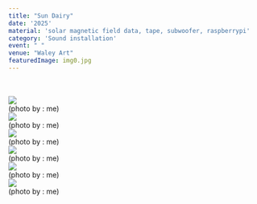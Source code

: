 ```yaml
---
title: "Sun Dairy"
date: '2025'
material: 'solar magnetic field data, tape, subwoofer, raspberrypi'
category: 'Sound installation'
event: " "
venue: "Waley Art"
featuredImage: img0.jpg
---
```

  <div class="box">
      <div class="dscrptn">
        <br>
      </div>
  </div>

  <div class="box">
      <div class="dscrptn">
        <br>
      </div>
  </div>

  <div class="box">
      <img class="subimg" src="./img1.jpg">
      <div class="photocredit">(photo by : me)</div>
  </div>
  <div class="box">
      <img class="subimg" src="./img2.jpg">
      <div class="photocredit">(photo by : me)</div>
  </div>
  <div class="box">
      <img class="subimg" src="./img3.jpg">
      <div class="photocredit">(photo by : me)</div>
  </div>
  <div class="box">
      <img class="subimg" src="./img4.jpg">
      <div class="photocredit">(photo by : me)</div>
  </div>
  <div class="box">
      <img class="subimg" src="./img5.jpg">
      <div class="photocredit">(photo by : me)</div>
  </div>
  <div class="box">
      <img class="subimg" src="./img6.jpg">
      <div class="photocredit">(photo by : me)</div>
  </div>


  <div class="box"></div>

  <!-- <iframe title="vimeo-player" src="https://player.vimeo.com/video/1069926808?h=06fb2c96db" frameborder="0" allowfullscreen></iframe> -->

  <div class="box"></div>
